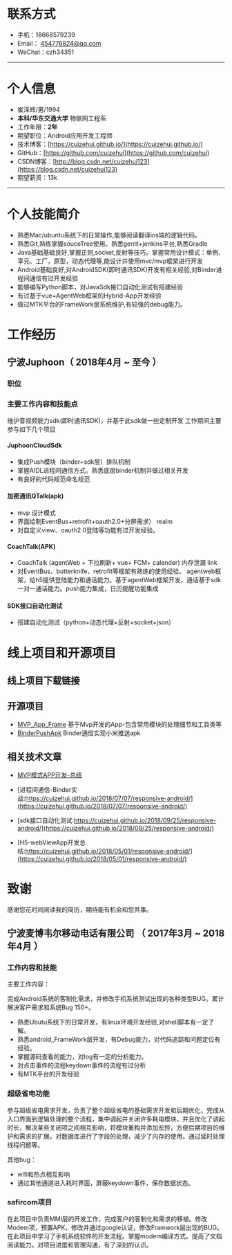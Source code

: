 
# 联系方式

- 手机：18668579239    
- Email： 454776824@qq.com   
- WeChat：czh34351

---

# 个人信息

 - 崔泽辉/男/1994 
 - **本科/华东交通大学** 物联网工程系 
 - 工作年限：**2年**
 - 期望职位：Android应用开发工程师
 - 技术博客：[https://cuizehui.github.io/](https://cuizehui.github.io/) 
 - GitHub：[https://github.com/cuizehui](https://github.com/cuizehui)
 - CSDN博客：[http://blog.csdn.net/cuizehui123](https://blog.csdn.net/cuizehui123)
 - 期望薪资：13k
 
---

# 个人技能简介

- 熟悉Mac/ubuntu系统下的日常操作,能够阅读翻译ios端的逻辑代码。
- 熟悉Git,熟练掌握souceTree使用。熟悉gerrit+jenkins平台,熟悉Gradle
- Java基础基础良好,掌握正则,socket,反射等技巧。掌握常用设计模式：单例、享元、工厂，原型，动态代理等,能设计并使用mvc/mvp框架进行开发
- Android基础良好,对AndroidSDK(即时通讯SDK)开发有相关经验,对Binder进程间通信有过开发经验
- 能够编写Python脚本，对JavaSdk接口自动化测试有搭建经验
- 有过基于vue+AgentWeb框架的Hybrid-App开发经验
- 做过MTK平台的FrameWork层系统维护,有较强的debug能力。

# 工作经历

## 宁波Juphoon（ 2018年4月 ~ 至今 ）

### 职位

### 主要工作内容和技能点

维护音视频能力sdk(即时通讯SDK)，并基于此sdk做一些定制开发
工作期间主要参与如下几个项目

#### JuphoonCloudSdk

- 集成Push模块（binder+sdk层）排队机制
- 掌握AIDL进程间通信方式。熟悉底层binder机制并做过相关开发
- 有良好的代码规范命名规范

#### 加密通讯QTalk(apk)

- mvp 设计模式
- 界面绘制EventBus+retrofit+oauth2.0+分屏需求） realm
- 对自定义view、oauth2.0登陆等功能有过开发经验。

#### CoachTalk(APK)

- CoachTalk (agentWeb + 下拉刷新+ vue+ FCM+ calender) 内存泄漏 link 
- 对EventBus、butterknife、retrofit等框架有熟练的使用经验。
agentweb框架，给h5提供登陆能力和通话能力。基于agentWeb框架开发，通话基于sdk一对一通话能力。push能力集成，日历提醒功能集成


#### SDK接口自动化测试

- 搭建自动化测试（python+动态代理+反射+socket+json）


# 线上项目和开源项目

## 线上项目下载链接


## 开源项目

 - [MVP_App_Frame](https://github.com/cuizehui/MVP_App_Frame)  基于Mvp开发的App-包含常用模块的处理细节和工具类等
 - [BinderPushApk](https://github.com/cuizehui/PushAPK-Binder)  Binder通信实现小米推送apk

 
## 相关技术文章

- [MVP模式APP开发-总结](https://cuizehui.github.io/2018/12/01/responsive-android/)

- [进程间通信-Binder实战:https://cuizehui.github.io/2018/07/07/responsive-android/](https://cuizehui.github.io/2018/07/07/responsive-android/) 

- [sdk接口自动化测试:https://cuizehui.github.io/2018/09/25/responsive-android/](https://cuizehui.github.io/2018/09/25/responsive-android/)

- [H5-webViewApp开发总结:https://cuizehui.github.io/2018/05/01/responsive-android/](https://cuizehui.github.io/2018/05/01/responsive-android/)

# 致谢
感谢您花时间阅读我的简历，期待能有机会和您共事。



## 宁波麦博韦尔移动电话有限公司 （ 2017年3月 ~ 2018年4月 ）

### 工作内容和技能

主要工作内容：

完成Android系统的客制化需求，并修改手机系统测试出现的各种类型BUG。累计解决客户需求和系统Bug 150+。

- 熟悉Ubutu系统下的日常开发，有linux环境开发经验,对shell脚本有一定了解。
- 熟悉android_FrameWork层开发，有Debug能力，对代码追踪和问题定位有经验。
- 掌握源码查看的能力，对log有一定的分析能力。
- 对点击事件的流程keydown事件的流程有过分析
- 有MTK平台的开发经验

### 超级省电功能 

参与超级省电需求开发，负责了整个超级省电的基础需求开发和后期优化，完成从入口界面到逻辑处理的整个流程，集中调起并关闭许多耗电模块，并且优化了调起时长，解决某些关闭项之间相互影响，将模块重构并添加宏控，方便后期项目的维护和需求的扩展。对数据库进行了字段的处理，减少了内存的使用。通过延时处理线程问题等。

其他bug：
- wifi和热点相互影响
- 通过其他通道进入耗时界面，屏蔽keydown事件，保存数据状态。


### safircom项目 
在此项目中负责MMI层的开发工作，完成客户的客制化和需求的移植。修改Modem项，预置APK，修改并通过google认证，修改Framwork层出现的BUG。在此项目中学习了手机系统软件的开发流程。掌握modem编译方式。提高了文档阅读能力。对项目进度和管理沟通，有了深刻的认识。
